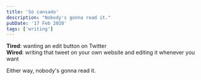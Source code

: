 ```yaml
---
title: 'Só cansado'
description: "Nobody's gonna read it."
pubDate: '17 Feb 2020'
tags: ['writing']
---
```


**Tired**: wanting an edit button on Twitter      
**Wired**: writing that tweet on your own website and editing it whenever you want

Either way, nobody's gonna read it. 